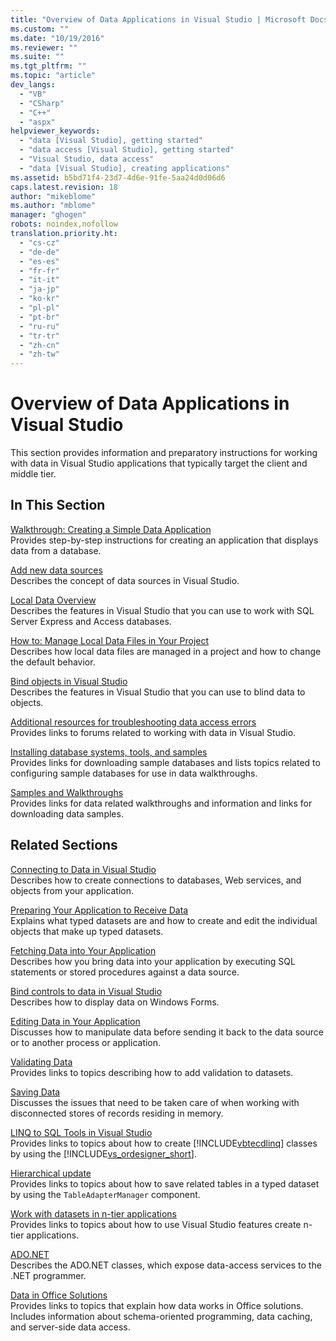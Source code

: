 ```yaml
---
title: "Overview of Data Applications in Visual Studio | Microsoft Docs"
ms.custom: ""
ms.date: "10/19/2016"
ms.reviewer: ""
ms.suite: ""
ms.tgt_pltfrm: ""
ms.topic: "article"
dev_langs: 
  - "VB"
  - "CSharp"
  - "C++"
  - "aspx"
helpviewer_keywords: 
  - "data [Visual Studio], getting started"
  - "data access [Visual Studio], getting started"
  - "Visual Studio, data access"
  - "data [Visual Studio], creating applications"
ms.assetid: b5bd71f4-23d7-4d6e-91fe-5aa24d0d06d6
caps.latest.revision: 18
author: "mikeblome"
ms.author: "mblome"
manager: "ghogen"
robots: noindex,nofollow
translation.priority.ht: 
  - "cs-cz"
  - "de-de"
  - "es-es"
  - "fr-fr"
  - "it-it"
  - "ja-jp"
  - "ko-kr"
  - "pl-pl"
  - "pt-br"
  - "ru-ru"
  - "tr-tr"
  - "zh-cn"
  - "zh-tw"
---
```

# Overview of Data Applications in Visual Studio
This section provides information and preparatory instructions for working with data in Visual Studio applications that typically target the client and middle tier.  
  
## In This Section  
 [Walkthrough: Creating a Simple Data Application](../Topic/Walkthrough:%20Creating%20a%20Simple%20Data%20Application.md)  
 Provides step-by-step instructions for creating an application that displays data from a database.  
  
 [Add new data sources](../data-tools/add-new-data-sources.md)  
 Describes the concept of data sources in Visual Studio.  
  
 [Local Data Overview](../data-tools/local-data-overview.md)  
 Describes the features in Visual Studio that you can use to work with SQL Server Express and Access databases.  
  
 [How to: Manage Local Data Files in Your Project](../data-tools/how-to-manage-local-data-files-in-your-project.md)  
 Describes how local data files are managed in a project and how to change the default behavior.  
  
 [Bind objects in Visual Studio](../data-tools/bind-objects-in-visual-studio.md)  
 Describes the features in Visual Studio that you can use to blind data to objects.  
  
 [Additional resources for troubleshooting data access errors](../data-tools/additional-resources-for-troubleshooting-data-access-errors.md)  
 Provides links to forums related to working with data in Visual Studio.  
  
 [Installing database systems, tools, and samples](../data-tools/installing-database-systems-tools-and-samples.md)  
 Provides links for downloading sample databases and lists topics related to configuring sample databases for use in data walkthroughs.  
  
 [Samples and Walkthroughs](../data-tools/data-applications-samples-and-walkthroughs.md)  
 Provides links for data related walkthroughs and information and links for downloading data samples.  
  
## Related Sections  
 [Connecting to Data in Visual Studio](../data-tools/connecting-to-data-in-visual-studio.md)  
 Describes how to create connections to databases, Web services, and objects from your application.  
  
 [Preparing Your Application to Receive Data](../Topic/Preparing%20Your%20Application%20to%20Receive%20Data.md)  
 Explains what typed datasets are and how to create and edit the individual objects that make up typed datasets.  
  
 [Fetching Data into Your Application](../data-tools/fetching-data-into-your-application.md)  
 Describes how you bring data into your application by executing SQL statements or stored procedures against a data source.  
  
 [Bind controls to data in Visual Studio](../data-tools/bind-controls-to-data-in-visual-studio.md)  
 Describes how to display data on Windows Forms.  
  
 [Editing Data in Your Application](../data-tools/editing-data-in-your-application.md)  
 Discusses how to manipulate data before sending it back to the data source or to another process or application.  
  
 [Validating Data](../Topic/Validating%20Data.md)  
 Provides links to topics describing how to add validation to datasets.  
  
 [Saving Data](../data-tools/saving-data.md)  
 Discusses the issues that need to be taken care of when working with disconnected stores of records residing in memory.  
  
 [LINQ to SQL Tools in Visual Studio](../data-tools/linq-to-sql-tools-in-visual-studio2.md)  
 Provides links to topics about how to create [!INCLUDE[vbtecdlinq](../data-tools/includes/vbtecdlinq_md.md)] classes by using the [!INCLUDE[vs_ordesigner_short](../data-tools/includes/vs_ordesigner_short_md.md)].  
  
 [Hierarchical update](../data-tools/hierarchical-update.md)  
 Provides links to topics about how to save related tables in a typed dataset by using the `TableAdapterManager` component.  
  
 [Work with datasets in n-tier applications](../data-tools/work-with-datasets-in-n-tier-applications.md)  
 Provides links to topics about how to use Visual Studio features create n-tier applications.  
  
 [ADO.NET](../Topic/ADO.NET.md)  
 Describes the ADO.NET classes, which expose data-access services to the .NET programmer.  
  
 [Data in Office Solutions](/office-dev/office-dev/data-in-office-solutions)  
 Provides links to topics that explain how data works in Office solutions. Includes information about schema-oriented programming, data caching, and server-side data access.